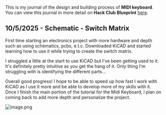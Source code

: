 <!--
  ===================    !!READ THIS NOTICE!!   ====================
  DO NOT edit this file manually. Your changes WILL BE OVERWRITTEN!
  This journal is auto generated and updated by Hack Club Blueprint.
  To edit this file, please edit your journal entries on Blueprint.
  ==================================================================
-->

This is my journal of the design and building process of **MIDI keyboard**.  
You can view this journal in more detail on **Hack Club Blueprint** [here](https://blueprint.hackclub.com/projects/99).


## 10/5/2025 - Schematic - Switch Matrix  

First time starting an electronics project with more hardware and depth such as using schematics, pcbs, e.t.c. Downloaded KiCAD and started learning how to use it while trying to create the switch matrix.

I struggled a little at the start to use KiCAD but I've been getting used to it. It's definitely pretty intuitive as you get the hang of it. Only thing I'm struggling with is identifying the different parts...

Overall good progress! I hope to be able to speed up how fast I work with KiCAD as I use it more and be able to develop more of my skills with it. Once I finish the main portion of the tutorial for the Midi Keyboard, I plan on coming back to add more depth and personalize the project.

![image.png](https://blueprint.hackclub.com/user-attachments/blobs/redirect/eyJfcmFpbHMiOnsiZGF0YSI6NDcwLCJwdXIiOiJibG9iX2lkIn19--7bb544569a772b9ceedd13b09d8848b491705bee/image.png)
  

